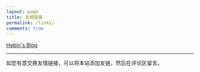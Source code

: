```yaml
---
layout: page
title: 友情链接
permalink: /links/
comments: true
---
```


[Hebin's Blog](https://hebin-zhang.github.io/)

---

如您有意交换友情链接，可以将本站添加友链，然后在评论区留言。
